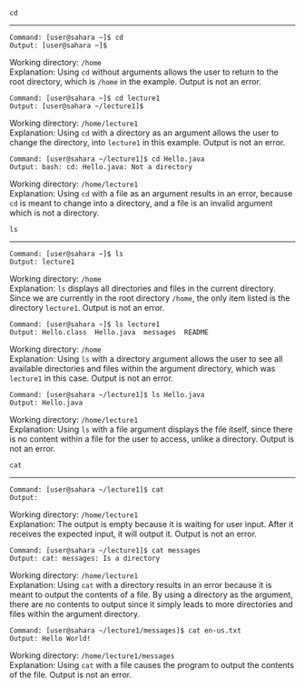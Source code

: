 ```
cd
```
---
```
Command: [user@sahara ~]$ cd
Output: [user@sahara ~]$
```
Working directory: ```/home``` <br />
Explanation: Using ```cd``` without arguments allows the user to return to the root directory, which is ```/home``` in the example. Output is not an error.
```
Command: [user@sahara ~]$ cd lecture1
Output: [user@sahara ~/lecture1]$ 
```
Working directory: ```/home/lecture1``` <br />
Explanation: Using ```cd``` with a directory as an argument allows the user to change the directory, into ```lecture1``` in this example. Output is not an error.
```
Command: [user@sahara ~/lecture1]$ cd Hello.java
Output: bash: cd: Hello.java: Not a directory
```
Working directory: ```/home/lecture1``` <br />
Explanation: Using ```cd``` with a file as an argument results in an error, because ```cd``` is meant to change into a directory, and a file is an invalid argument which is not a directory.
```
ls
```
---
```
Command: [user@sahara ~]$ ls
Output: lecture1
```
Working directory: ```/home``` <br />
Explanation: ```ls``` displays all directories and files in the current directory. Since we are currently in the root directory ```/home```, the only item listed is the directory ```lecture1```. Output is not an error.
```
Command: [user@sahara ~]$ ls lecture1
Output: Hello.class  Hello.java  messages  README
```
Working directory: ```/home``` <br />
Explanation: Using ```ls``` with a directory argument allows the user to see all available directories and files within the argument directory, which was ```lecture1``` in this case. Output is not an error.
```
Command: [user@sahara ~/lecture1]$ ls Hello.java
Output: Hello.java
```
Working directory: ```/home/lecture1``` <br />
Explanation: Using ```ls``` with a file argument displays the file itself, since there is no content within a file for the user to access, unlike a directory. Output is not an error.
```
cat
```
---
```
Command: [user@sahara ~/lecture1]$ cat
Output: 
```
Working directory: ```/home/lecture1``` <br />
Explanation: The output is empty because it is waiting for user input. After it receives the expected input, it will output it. Output is not an error.
```
Command: [user@sahara ~/lecture1]$ cat messages
Output: cat: messages: Is a directory
```
Working directory: ```/home/lecture1``` <br />
Explanation: Using ```cat``` with a directory results in an error because it is meant to output the contents of a file. By using a directory as the argument, there are no contents to output since it simply leads to more directories and files within the argument directory.
```
Command: [user@sahara ~/lecture1/messages]$ cat en-us.txt 
Output: Hello World!
```
Working directory: ```/home/lecture1/messages``` <br />
Explanation: Using ```cat``` with a file causes the program to output the contents of the file. Output is not an error.
